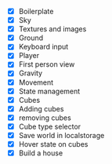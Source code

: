 - [x] Boilerplate
- [x] Sky
- [x] Textures and images
- [x] Ground
- [x] Keyboard input
- [x] Player
- [x] First person view
- [x] Gravity
- [x] Movement
- [x] State management
- [x] Cubes
- [x] Adding cubes 
- [x] removing cubes
- [x] Cube type selector
- [x] Save world in localstorage
- [x] Hover state on cubes
- [x] Build a house
